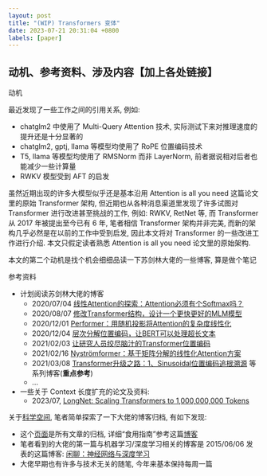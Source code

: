 ```yaml
---
layout: post
title: "(WIP) Transformers 变体"
date: 2023-07-21 20:31:04 +0800
labels: [paper]
---
```


## 动机、参考资料、涉及内容【加上各处链接】

动机

最近发现了一些工作之间的引用关系, 例如:

- chatglm2 中使用了 Multi-Query Attention 技术, 实际测试下来对推理速度的提升还是十分显著的
- chatglm2, gptj, llama 等模型均使用了 RoPE 位置编码技术
- T5, llama 等模型均使用了 RMSNorm 而非 LayerNorm, 前者据说相对后者也能减少一些计算量
- RWKV 模型受到 AFT 的启发

虽然近期出现的许多大模型似乎还是基本沿用 Attention is all you need 这篇论文里的原始 Transformer 架构, 但近期也从各种消息渠道里发现了许多试图对 Transformer 进行改进甚至挑战的工作, 例如: RWKV, RetNet 等, 而 Transformer 从 2017 年被提出至今已有 6 年, 笔者相信 Transformer 架构并非完美, 而新的架构几乎必然是在以前的工作中受到启发, 因此本文将对 Transformer 的一些改进工作进行介绍. 本文只假定读者熟悉 Attention is all you need 论文里的原始架构.

本文的第二个动机是找个机会细细品读一下苏剑林大佬的一些博客, 算是做个笔记

参考资料

- 计划阅读苏剑林大佬的博客
  - 2020/07/04 [线性Attention的探索：Attention必须有个Softmax吗？](https://spaces.ac.cn/archives/7546)
  - 2020/08/07 [修改Transformer结构，设计一个更快更好的MLM模型 ](https://spaces.ac.cn/archives/7661)
  - 2020/12/01 [Performer：用随机投影将Attention的复杂度线性化](https://spaces.ac.cn/archives/7921)
  - 2020/12/04 [层次分解位置编码，让BERT可以处理超长文本](https://spaces.ac.cn/archives/7947)
  - 2021/02/03 [让研究人员绞尽脑汁的Transformer位置编码](https://spaces.ac.cn/archives/8130)
  - 2021/02/16 [Nyströmformer：基于矩阵分解的线性化Attention方案](https://spaces.ac.cn/archives/8180)
  - 2021/03/08 [Transformer升级之路：1、Sinusoidal位置编码追根溯源](https://spaces.ac.cn/archives/8231) 等系列博客(**重点参考**)
  - ...
- 一些关于 Context 长度扩充的论文及资料:
  - 2023/07, [LongNet: Scaling Transformers to 1,000,000,000 Tokens](https://arxiv.org/abs/2307.02486)


关于[科学空间](https://spaces.ac.cn/), 笔者简单探索了一下大佬的博客归档, 有如下发现:

- 这个[页面](https://spaces.ac.cn/content.html)是所有文章的归档, 详细“食用指南”参考这篇[博客](https://spaces.ac.cn/archives/6508)
- 笔者看到的大佬的第一篇与机器学习/深度学习相关的博客是 2015/06/06 发表的这篇博客: [闲聊：神经网络与深度学习](https://spaces.ac.cn/archives/3331)
- 大佬早期也有许多与技术无关的随笔, 今年来基本保持每周一篇

